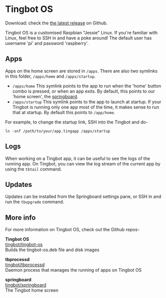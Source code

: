 Tingbot OS
==========

Download: check the [the latest release](https://github.com/tingbot/tingbot-os/releases/latest) on Github.

Tingbot OS is a customised Raspbian "Jessie" Linux. If you're familiar with Linux, feel free to SSH in and have a poke around! The default user has username 'pi' and password 'raspberry'. 

Apps
----

Apps on the home screen are stored in `/apps`. There are also two symlinks in this folder, `/apps/home` and `/apps/startup`.

- `/apps/home` This symlink points to the app to run when the 'home' button combo is pressed, or when an app exits. By default, this points to our 'home screen', the [springboard](http://github.com/tingbot/springboard).
- `/apps/startup` This symlink points to the app to launch at startup. If your Tingbot is running only one app most of the time, it makes sense to run that at startup. By default this points to `/app/home`.

For example, to change the startup link, SSH into the Tingbot and do-

    ln -snf /path/to/your/app.tingapp /apps/startup

Logs
----

When working on a Tingbot app, it can be useful to see the logs of the running app. On Tingbot, you can view the log stream of the current app by using the `tbtail` command.

Updates
-------

Updates can be installed from the Springboard settings pane, or SSH in and run the `tbupgrade` command.

More info
---------

For more information on Tingbot OS, check out the Github repos-

**Tingbot OS**  
[<i class="fa fa-github" aria-hidden="true"></i> tingbot/tingbot-os](https://github.com/tingbot/tingbot-os)  
Builds the tingbot-os.deb file and disk images

**tbprocessd**  
[<i class="fa fa-github" aria-hidden="true"></i> tingbot/tbprocessd](https://github.com/tingbot/tbprocessd)  
Daemon process that manages the running of apps on Tingbot OS

**springboard**  
[<i class="fa fa-github" aria-hidden="true"></i> tingbot/springboard](https://github.com/tingbot/springboard)  
The Tingbot home screen

